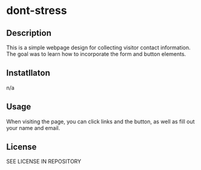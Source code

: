 # dont-stress

## Description

This is a simple webpage design for collecting visitor contact information.  The goal was to learn how to incorporate the form and button elements.

## Instatllaton

n/a 

## Usage

When visiting the page, you can click links and the button, as well as fill out your name and email.

## License

SEE LICENSE IN REPOSITORY
